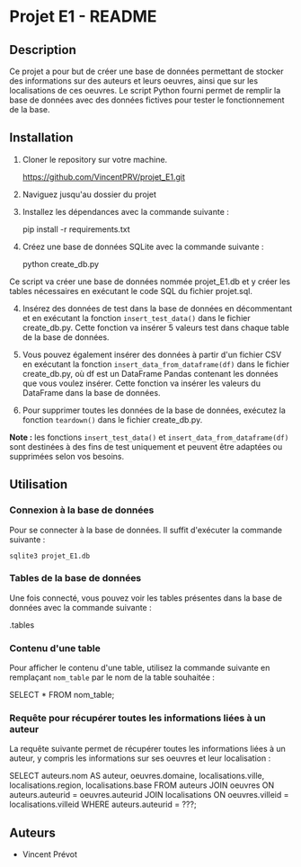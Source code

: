 # Projet E1 - README

## Description

Ce projet a pour but de créer une base de données permettant de stocker des informations sur des auteurs et leurs oeuvres, ainsi que sur les localisations de ces oeuvres. Le script Python fourni permet de remplir la base de données avec des données fictives pour tester le fonctionnement de la base.


## Installation

1. Cloner le repository sur votre machine.

    https://github.com/VincentPRV/projet_E1.git

2. Naviguez jusqu'au dossier du projet

3. Installez les dépendances avec la commande suivante :

    pip install -r requirements.txt

4. Créez une base de données SQLite avec la commande suivante :

    python create_db.py

Ce script va créer une base de données nommée projet_E1.db et y créer les tables nécessaires en exécutant le code SQL du fichier projet.sql.

4. Insérez des données de test dans la base de données en décommentant et en exécutant la fonction `insert_test_data()` dans le fichier create_db.py. Cette fonction va insérer 5 valeurs test dans chaque table de la base de données.

5. Vous pouvez également insérer des données à partir d'un fichier CSV en exécutant la fonction `insert_data_from_dataframe(df)` dans le fichier create_db.py, où df est un DataFrame Pandas contenant les données que vous voulez insérer. Cette fonction va insérer les valeurs du DataFrame dans la base de données.

6. Pour supprimer toutes les données de la base de données, exécutez la fonction `teardown()` dans le fichier create_db.py.

**Note :** les fonctions `insert_test_data()` et `insert_data_from_dataframe(df)` sont destinées à des fins de test uniquement et peuvent être adaptées ou supprimées selon vos besoins.


## Utilisation


### Connexion à la base de données

Pour se connecter à la base de données. Il suffit d'exécuter la commande suivante :

    sqlite3 projet_E1.db



### Tables de la base de données

Une fois connecté, vous pouvez voir les tables présentes dans la base de données avec la commande suivante :

.tables



### Contenu d'une table

Pour afficher le contenu d'une table, utilisez la commande suivante en remplaçant `nom_table` par le nom de la table souhaitée :

SELECT * FROM nom_table;



### Requête pour récupérer toutes les informations liées à un auteur

La requête suivante permet de récupérer toutes les informations liées à un auteur, y compris les informations sur ses oeuvres et leur localisation :

SELECT auteurs.nom AS auteur, oeuvres.domaine, localisations.ville, localisations.region, localisations.base 
FROM auteurs 
JOIN oeuvres ON auteurs.auteurid = oeuvres.auteurid 
JOIN localisations ON oeuvres.villeid = localisations.villeid 
WHERE auteurs.auteurid = ???;


## Auteurs

- Vincent Prévot
